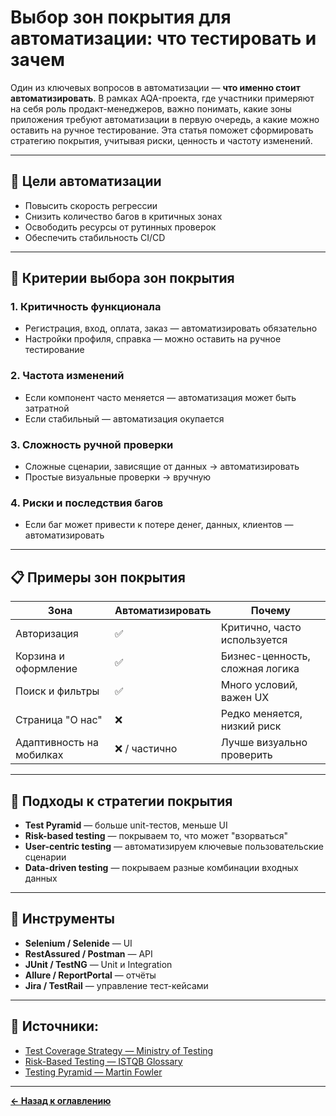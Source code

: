 # Выбор зон покрытия для автоматизации: что тестировать и зачем

Один из ключевых вопросов в автоматизации — **что именно стоит автоматизировать**. В рамках AQA-проекта, где участники примеряют на себя роль продакт-менеджеров, важно понимать, какие зоны приложения требуют автоматизации в первую очередь, а какие можно оставить на ручное тестирование. Эта статья поможет сформировать стратегию покрытия, учитывая риски, ценность и частоту изменений.

---

## 🎯 Цели автоматизации

- Повысить скорость регрессии
- Снизить количество багов в критичных зонах
- Освободить ресурсы от рутинных проверок
- Обеспечить стабильность CI/CD

---

## 🧭 Критерии выбора зон покрытия

### 1. **Критичность функционала**
- Регистрация, вход, оплата, заказ — автоматизировать обязательно
- Настройки профиля, справка — можно оставить на ручное тестирование

### 2. **Частота изменений**
- Если компонент часто меняется — автоматизация может быть затратной
- Если стабильный — автоматизация окупается

### 3. **Сложность ручной проверки**
- Сложные сценарии, зависящие от данных → автоматизировать
- Простые визуальные проверки → вручную

### 4. **Риски и последствия багов**
- Если баг может привести к потере денег, данных, клиентов — автоматизировать

---

## 📋 Примеры зон покрытия

| Зона                     | Автоматизировать | Почему                          |
|--------------------------|------------------|----------------------------------|
| Авторизация              | ✅               | Критично, часто используется     |
| Корзина и оформление     | ✅               | Бизнес-ценность, сложная логика  |
| Поиск и фильтры          | ✅               | Много условий, важен UX          |
| Страница "О нас"         | ❌               | Редко меняется, низкий риск      |
| Адаптивность на мобилках | ❌ / частично    | Лучше визуально проверить        |

---

## 🧠 Подходы к стратегии покрытия

- **Test Pyramid** — больше unit-тестов, меньше UI
- **Risk-based testing** — покрываем то, что может "взорваться"
- **User-centric testing** — автоматизируем ключевые пользовательские сценарии
- **Data-driven testing** — покрываем разные комбинации входных данных

---

## 🧰 Инструменты

- **Selenium / Selenide** — UI
- **RestAssured / Postman** — API
- **JUnit / TestNG** — Unit и Integration
- **Allure / ReportPortal** — отчёты
- **Jira / TestRail** — управление тест-кейсами

---

## 🔗 Источники:

- [Test Coverage Strategy — Ministry of Testing](https://www.ministryoftesting.com/articles/test-coverage-strategy)
- [Risk-Based Testing — ISTQB Glossary](https://glossary.istqb.org/en/term/risk-based-testing)
- [Testing Pyramid — Martin Fowler](https://martinfowler.com/bliki/TestPyramid.html)

---
[**← Назад к оглавлению**](../README.md)
